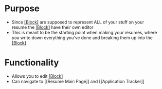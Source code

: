 # Purpose
- Since [[Block]](s) are supposed to represent ALL of your stuff on your resume the [[Block]](s) have their own editor
- This is meant to be the starting point when making your resumes, where you write down everything you've done and breaking them up into the [[Block]](s)
# Functionality
- Allows you to edit [[Block]](s)
- Can navigate to [[Resume Main Page]] and [[Application Tracker]] 